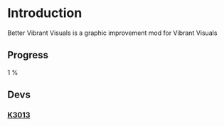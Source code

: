 # Introduction
Better Vibrant Visuals is a graphic improvement mod for Vibrant Visuals
## Progress
1 %
## Devs
### [K3013](https://github.com/K3013)
